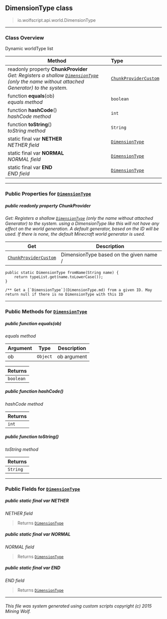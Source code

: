 ## DimensionType __class__

>io.wolfscript.api.world.DimensionType

---

### Class Overview

Dynamic worldType list

Method | Type   
--- | :--- 
 readonly property __ChunkProvider__ <br> _Get: Registers a shallow [`DimensionType`](DimensionType.md) (only the name without attached Generator) to the system._ | [`ChunkProviderCustom`](ChunkProviderCustom.md)
 function __equals__(ob) <br> _equals method_ | `boolean`
 function __hashCode__() <br> _hashCode method_ | `int`
 function __toString__() <br> _toString method_ | `String`
static final var __NETHER__ <br> _NETHER field_ | [`DimensionType`](DimensionType.md)
static final var __NORMAL__ <br> _NORMAL field_ | [`DimensionType`](DimensionType.md)
static final var __END__ <br> _END field_ | [`DimensionType`](DimensionType.md)



---


### Public Properties for [`DimensionType`](DimensionType.md)

##### <a id='chunkprovider'></a>public  readonly property __ChunkProvider__

_Get: Registers a shallow [`DimensionType`](DimensionType.md) (only the name without attached Generator) to the system. using a DimensionType like this will not have any effect on the world generation. A default generator, based on the ID will be used. If there is none, the default Minecraft world generator is used._

Get | Description
--- | --- 
[`ChunkProviderCustom`](ChunkProviderCustom.md) | DimensionType based on the given name /
    public static DimensionType fromName(String name) {
        return typeList.get(name.toLowerCase());
    }

    /** Get a [`DimensionType`](DimensionType.md) from a given ID. May return null if there is no DimensionType with this ID



---

### Public Methods for [`DimensionType`](DimensionType.md)

##### <a id='equals'></a>public  function __equals__(ob)

_equals method_

Argument | Type | Description  
--- | --- | --- 
ob | `Object` | ob argument

Returns | 
--- | 
`boolean` |


##### <a id='hashcode'></a>public  function __hashCode__()

_hashCode method_

Returns | 
--- | 
`int` |


##### <a id='tostring'></a>public  function __toString__()

_toString method_

Returns | 
--- | 
`String` |


---

### Public Fields for [`DimensionType`](DimensionType.md)

##### <a id='nether'></a>public static final var __NETHER__

_NETHER field_

>Returns
>  [`DimensionType`](DimensionType.md)

##### <a id='normal'></a>public static final var __NORMAL__

_NORMAL field_

>Returns
>  [`DimensionType`](DimensionType.md)

##### <a id='end'></a>public static final var __END__

_END field_

>Returns
>  [`DimensionType`](DimensionType.md)

---


###### This file was system generated using custom scripts copyright (c) 2015 Mining Wolf.
	

